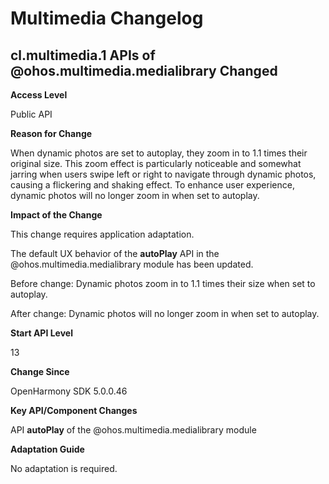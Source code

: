 # Multimedia Changelog

## cl.multimedia.1 APIs of @ohos.multimedia.medialibrary Changed

**Access Level**

Public API

**Reason for Change**

When dynamic photos are set to autoplay, they zoom in to 1.1 times their original size. This zoom effect is particularly noticeable and somewhat jarring when users swipe left or right to navigate through dynamic photos, causing a flickering and shaking effect. To enhance user experience, dynamic photos will no longer zoom in when set to autoplay.

**Impact of the Change**

This change requires application adaptation.

The default UX behavior of the **autoPlay** API in the @ohos.multimedia.medialibrary module has been updated.

Before change: Dynamic photos zoom in to 1.1 times their size when set to autoplay.

After change: Dynamic photos will no longer zoom in when set to autoplay.

**Start API Level**

13

**Change Since**

OpenHarmony SDK 5.0.0.46

**Key API/Component Changes**

API **autoPlay** of the @ohos.multimedia.medialibrary module

**Adaptation Guide**

No adaptation is required.
